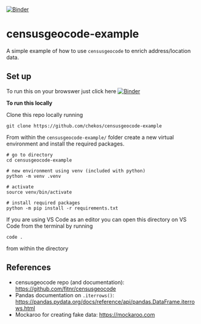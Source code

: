 [![Binder](https://mybinder.org/badge_logo.svg)](https://mybinder.org/v2/gh/chekos/censusgeocode-example/HEAD?labpath=geocode_latlong.ipynb)

# censusgeocode-example

A simple example of how to use `censusgeocode` to enrich address/location data.

## Set up

To run this on your browswer just click here [![Binder](https://mybinder.org/badge_logo.svg)](https://mybinder.org/v2/gh/chekos/censusgeocode-example/HEAD?labpath=geocode_latlong.ipynb)

**To run this locally**

Clone this repo locally running
```shell
git clone https://github.com/chekos/censusgeocode-example
```

From within the `censusgeocode-example/` folder create a new virtual environment and install the required packages.
```shell
# go to directory
cd censusgeocode-example

# new environment using venv (included with python)
python -m venv .venv

# activate
source venv/bin/activate

# install required packages
python -m pip install -r requirements.txt
```

If you are using VS Code as an editor you can open this directory on VS Code from the terminal by running
```shell
code .
```
from within the directory

## References
- censusgeocode repo (and documentation): https://github.com/fitnr/censusgeocode 
- Pandas documentation on `.iterrows()`: https://pandas.pydata.org/docs/reference/api/pandas.DataFrame.iterrows.html
- Mockaroo for creating fake data: https://mockaroo.com

